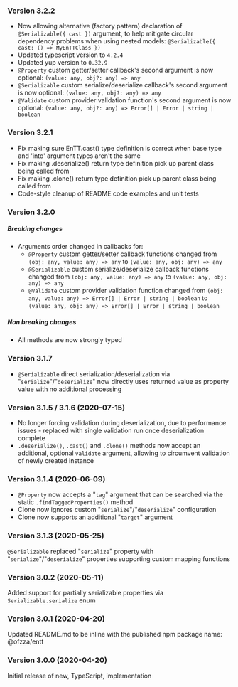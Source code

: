 ### Version 3.2.2

- Now allowing alternative (factory pattern) declaration of `@Serializable({ cast })` argument, to help mitigate circular dependency problems when using nested models: `@Serializable({ cast: () => MyEnTTClass })`
- Updated typescript version to `4.2.4`
- Updated yup version to `0.32.9`
- `@Property` custom getter/setter callback's second argument is now optional: `(value: any, obj?: any) => any`
- `@Serializable` custom serialize/deserialize callback's second argument is now optional: `(value: any, obj?: any) => any`
- `@Validate` custom provider validation function's second argument is now optional: `(value: any, obj?: any) => Error[] | Error | string | boolean`

### Version 3.2.1

- Fix making sure EnTT.cast() type definition is correct when base type and 'into' argument types aren't the same
- Fix making .deserialize() return type definition pick up parent class being called from
- Fix making .clone() return type definition pick up parent class being called from
- Code-style cleanup of README code examples and unit tests

### Version 3.2.0

##### Breaking changes

- Arguments order changed in callbacks for:
  - `@Property` custom getter/setter callback functions changed from `(obj: any, value: any) => any` to `(value: any, obj: any) => any`
  - `@Serializable` custom serialize/deserialize callback functions changed from `(obj: any, value: any) => any` to `(value: any, obj: any) => any`
  - `@Validate` custom provider validation function changed from `(obj: any, value: any) => Error[] | Error | string | boolean` to `(value: any, obj: any) => Error[] | Error | string | boolean`

##### Non breaking changes

- All methods are now strongly typed

### Version 3.1.7

- `@Serializable` direct serialization/deserialization via "`serialize`"/"`deserialize`" now directly uses returned value as property value with no additional processing

### Version 3.1.5 / 3.1.6 (2020-07-15)

- No longer forcing validation during deserialization, due to performance issues - replaced with single validation run once deserialization complete
- `.deserialize()`, `.cast()` and `.clone()` methods now accept an additional, optional `validate` argument, allowing to circumvent validation of newly created instance

### Version 3.1.4 (2020-06-09)

- `@Property` now accepts a "`tag`" argument that can be searched via the static `.findTaggedProperties()` method
- Clone now ignores custom "`serialize`"/"`deserialize`" configuration
- Clone now supports an additional "`target`" argument

### Version 3.1.3 (2020-05-25)

`@Serializable` replaced "`serialize`" property with "`serialize`"/"`deserialize`" properties supporting custom mapping functions

### Version 3.0.2 (2020-05-11)

Added support for partially serializable properties via `Serializable.serialize` enum

### Version 3.0.1 (2020-04-20)

Updated README.md to be inline with the published npm package name: @ofzza/entt

### Version 3.0.0 (2020-04-20)

Initial release of new, TypeScript, implementation
